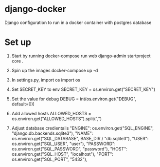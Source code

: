 # django-docker
Django configuration to run in a docker container with postgres database

# Set up
1. Start by running 
docker-compose run web django-admin startproject core . 

2. Spin up the images
docker-compose up -d

3. In settings.py, import os
import os

4. Set SECRET_KEY to env 
SECRET_KEY = os.environ.get("SECRET_KEY")

5. Set the value for debug
DEBUG = int(os.environ.get("DEBUG", default=0))

6. Add allowed hosts
ALLOWED_HOSTS = os.environ.get("ALLOWED_HOSTS").split(",")

7. Adjust database credientails
"ENGINE": os.environ.get("SQL_ENGINE", "django.db.backends.sqlite3"),
"NAME": os.environ.get("SQL_DATABASE", BASE_DIR / "db.sqlite3"),
"USER": os.environ.get("SQL_USER", "user"),
"PASSWORD": os.environ.get("SQL_PASSWORD", "password"),
"HOST": os.environ.get("SQL_HOST", "localhost"),
"PORT": os.environ.get("SQL_PORT", "5432"),